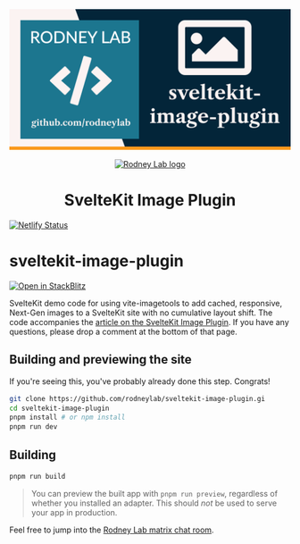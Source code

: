 <img src="./images/rodneylab-github-sveltekit-image-plugin.png" alt="Rodney Lab sveltekit-nextgen-background Github banner">

<p align="center">
  <a aria-label="Open Rodney Lab site" href="https://rodneylab.com" rel="nofollow noopener noreferrer">
    <img alt="Rodney Lab logo" src="https://rodneylab.com/assets/icon.png" width="60" />
  </a>
</p>
<h1 align="center">
  SvelteKit Image Plugin
</h1>

[![Netlify Status](https://api.netlify.com/api/v1/badges/936d91dd-30c2-4b7f-8d59-bdc23873ad91/deploy-status)](https://app.netlify.com/sites/elegant-bose-bf6297/deploys)

# sveltekit-image-plugin

[![Open in StackBlitz](https://developer.stackblitz.com/img/open_in_stackblitz.svg)](https://stackblitz.com/github/rodneylab/sveltekit-image-plugin)

SvelteKit demo code for using vite-imagetools to add cached, responsive, Next-Gen images to a SvelteKit site with no cumulative layout shift. The code accompanies the <a aria-label="Open Rodney Lab blog post on Svelte Kit Image plugin" href="https://rodneylab.com/sveltekit-image-plugin/">article on the SvelteKit Image Plugin</a>. If you have any questions, please drop a comment at the bottom of that page.

## Building and previewing the site

If you're seeing this, you've probably already done this step. Congrats!

```bash
git clone https://github.com/rodneylab/sveltekit-image-plugin.gi
cd sveltekit-image-plugin
pnpm install # or npm install
pnpm run dev
```

## Building

```bash
pnpm run build
```

> You can preview the built app with `pnpm run preview`, regardless of whether you installed an adapter. This should _not_ be used to serve your app in production.

Feel free to jump into the [Rodney Lab matrix chat room](https://matrix.to/#/%23rodney:matrix.org).
